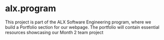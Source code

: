 # alx.program
This project is part of the ALX Software Engineering program, where we build a Portfolio section for our webpage. The portfolio will contain essential resources showcasing our Month 2 team project
